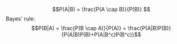 $$P(A|B) = \frac{P(A \cap B)}{P(B)} $$
Bayes' rule:
$$P(B|A) = \frac{P(B \cap A)}{P(A)} = \frac{P(A|B)P(B)}{P(A|B)P(B)+P(A|B^c)P(B^c)}$$
